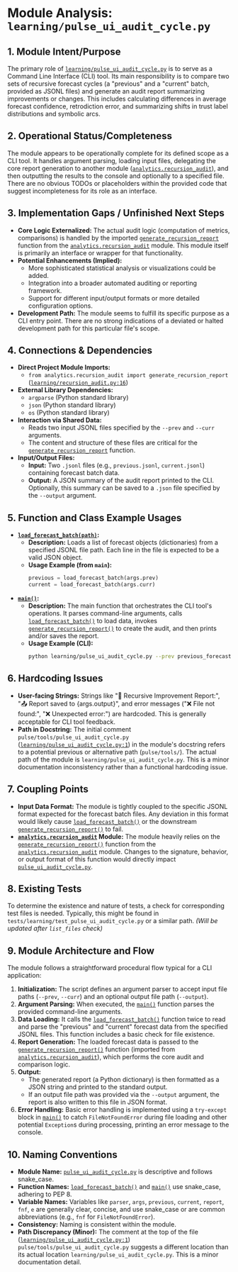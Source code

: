 # Module Analysis: `learning/pulse_ui_audit_cycle.py`

## 1. Module Intent/Purpose

The primary role of [`learning/pulse_ui_audit_cycle.py`](learning/pulse_ui_audit_cycle.py:) is to serve as a Command Line Interface (CLI) tool. Its main responsibility is to compare two sets of recursive forecast cycles (a "previous" and a "current" batch, provided as JSONL files) and generate an audit report summarizing improvements or changes. This includes calculating differences in average forecast confidence, retrodiction error, and summarizing shifts in trust label distributions and symbolic arcs.

## 2. Operational Status/Completeness

The module appears to be operationally complete for its defined scope as a CLI tool. It handles argument parsing, loading input files, delegating the core report generation to another module ([`analytics.recursion_audit`](learning/recursion_audit.py:16)), and then outputting the results to the console and optionally to a specified file. There are no obvious TODOs or placeholders within the provided code that suggest incompleteness for its role as an interface.

## 3. Implementation Gaps / Unfinished Next Steps

*   **Core Logic Externalized:** The actual audit logic (computation of metrics, comparisons) is handled by the imported [`generate_recursion_report`](learning/recursion_audit.py:16) function from the [`analytics.recursion_audit`](learning/recursion_audit.py:16) module. This module itself is primarily an interface or wrapper for that functionality.
*   **Potential Enhancements (Implied):**
    *   More sophisticated statistical analysis or visualizations could be added.
    *   Integration into a broader automated auditing or reporting framework.
    *   Support for different input/output formats or more detailed configuration options.
*   **Development Path:** The module seems to fulfill its specific purpose as a CLI entry point. There are no strong indications of a deviated or halted development path for this particular file's scope.

## 4. Connections & Dependencies

*   **Direct Project Module Imports:**
    *   `from analytics.recursion_audit import generate_recursion_report` ([`learning/recursion_audit.py:16`](learning/recursion_audit.py:16))
*   **External Library Dependencies:**
    *   `argparse` (Python standard library)
    *   `json` (Python standard library)
    *   `os` (Python standard library)
*   **Interaction via Shared Data:**
    *   Reads two input JSONL files specified by the `--prev` and `--curr` arguments.
    *   The content and structure of these files are critical for the [`generate_recursion_report`](learning/recursion_audit.py:16) function.
*   **Input/Output Files:**
    *   **Input:** Two `.jsonl` files (e.g., `previous.jsonl`, `current.jsonl`) containing forecast batch data.
    *   **Output:** A JSON summary of the audit report printed to the CLI. Optionally, this summary can be saved to a `.json` file specified by the `--output` argument.

## 5. Function and Class Example Usages

*   **[`load_forecast_batch(path)`](learning/pulse_ui_audit_cycle.py:19):**
    *   **Description:** Loads a list of forecast objects (dictionaries) from a specified JSONL file path. Each line in the file is expected to be a valid JSON object.
    *   **Usage Example (from `main`):**
        ```python
        previous = load_forecast_batch(args.prev)
        current = load_forecast_batch(args.curr)
        ```
*   **[`main()`](learning/pulse_ui_audit_cycle.py:35):**
    *   **Description:** The main function that orchestrates the CLI tool's operations. It parses command-line arguments, calls [`load_forecast_batch()`](learning/pulse_ui_audit_cycle.py:19) to load data, invokes [`generate_recursion_report()`](learning/recursion_audit.py:16) to create the audit, and then prints and/or saves the report.
    *   **Usage Example (CLI):**
        ```bash
        python learning/pulse_ui_audit_cycle.py --prev previous_forecasts.jsonl --curr current_forecasts.jsonl --output audit_summary.json
        ```

## 6. Hardcoding Issues

*   **User-facing Strings:** Strings like "🔄 Recursive Improvement Report:", "📤 Report saved to {args.output}", and error messages ("❌ File not found:", "❌ Unexpected error:") are hardcoded. This is generally acceptable for CLI tool feedback.
*   **Path in Docstring:** The initial comment `pulse/tools/pulse_ui_audit_cycle.py` ([`learning/pulse_ui_audit_cycle.py:1`](learning/pulse_ui_audit_cycle.py:1)) in the module's docstring refers to a potential previous or alternative path (`pulse/tools/`). The actual path of the module is `learning/pulse_ui_audit_cycle.py`. This is a minor documentation inconsistency rather than a functional hardcoding issue.

## 7. Coupling Points

*   **Input Data Format:** The module is tightly coupled to the specific JSONL format expected for the forecast batch files. Any deviation in this format would likely cause [`load_forecast_batch()`](learning/pulse_ui_audit_cycle.py:19) or the downstream [`generate_recursion_report()`](learning/recursion_audit.py:16) to fail.
*   **[`analytics.recursion_audit`](learning/recursion_audit.py:16) Module:** The module heavily relies on the [`generate_recursion_report()`](learning/recursion_audit.py:16) function from the [`analytics.recursion_audit`](learning/recursion_audit.py:16) module. Changes to the signature, behavior, or output format of this function would directly impact [`pulse_ui_audit_cycle.py`](learning/pulse_ui_audit_cycle.py:).

## 8. Existing Tests

To determine the existence and nature of tests, a check for corresponding test files is needed. Typically, this might be found in `tests/learning/test_pulse_ui_audit_cycle.py` or a similar path.
*(Will be updated after `list_files` check)*

## 9. Module Architecture and Flow

The module follows a straightforward procedural flow typical for a CLI application:
1.  **Initialization:** The script defines an argument parser to accept input file paths (`--prev`, `--curr`) and an optional output file path (`--output`).
2.  **Argument Parsing:** When executed, the [`main()`](learning/pulse_ui_audit_cycle.py:35) function parses the provided command-line arguments.
3.  **Data Loading:** It calls the [`load_forecast_batch()`](learning/pulse_ui_audit_cycle.py:19) function twice to read and parse the "previous" and "current" forecast data from the specified JSONL files. This function includes a basic check for file existence.
4.  **Report Generation:** The loaded forecast data is passed to the [`generate_recursion_report()`](learning/recursion_audit.py:16) function (imported from [`analytics.recursion_audit`](learning/recursion_audit.py:16)), which performs the core audit and comparison logic.
5.  **Output:**
    *   The generated report (a Python dictionary) is then formatted as a JSON string and printed to the standard output.
    *   If an output file path was provided via the `--output` argument, the report is also written to this file in JSON format.
6.  **Error Handling:** Basic error handling is implemented using a `try-except` block in [`main()`](learning/pulse_ui_audit_cycle.py:35) to catch `FileNotFoundError` during file loading and other potential `Exception`s during processing, printing an error message to the console.

## 10. Naming Conventions

*   **Module Name:** [`pulse_ui_audit_cycle.py`](learning/pulse_ui_audit_cycle.py:) is descriptive and follows snake_case.
*   **Function Names:** [`load_forecast_batch()`](learning/pulse_ui_audit_cycle.py:19) and [`main()`](learning/pulse_ui_audit_cycle.py:35) use snake_case, adhering to PEP 8.
*   **Variable Names:** Variables like `parser`, `args`, `previous`, `current`, `report`, `fnf`, `e` are generally clear, concise, and use snake_case or are common abbreviations (e.g., `fnf` for `FileNotFoundError`).
*   **Consistency:** Naming is consistent within the module.
*   **Path Discrepancy (Minor):** The comment at the top of the file ([`learning/pulse_ui_audit_cycle.py:1`](learning/pulse_ui_audit_cycle.py:1)) `pulse/tools/pulse_ui_audit_cycle.py` suggests a different location than its actual location `learning/pulse_ui_audit_cycle.py`. This is a minor documentation detail.